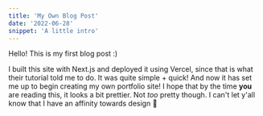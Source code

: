 ```yaml
---
title: 'My Own Blog Post'
date: '2022-06-28'
snippet: 'A little intro'
---
```


Hello! This is my first blog post :)

I built this site with Next.js and deployed it using Vercel, since that is what their tutorial told me to do. It was quite simple + quick! And now it has set me up to begin creating my own portfolio site! I hope that by the time **you** are reading this, it looks a bit prettier. Not _too_ pretty though. I can't let y'all know that I have an affinity towards design 🫣
